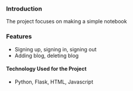 ### Introduction
The project focuses on making a simple notebook
### Features
- Signing up, signing in, signing out
- Adding blog, deleting blog
#### Technology Used for the Project
- Python, Flask, HTML, Javascript
